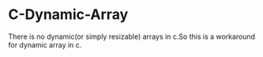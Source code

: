 # C-Dynamic-Array
There is no dynamic(or simply resizable) arrays in c.So this is a workaround for dynamic array in c.
